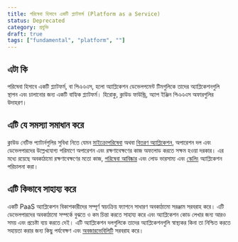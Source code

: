 ```yaml
---
title: পরিষেবা হিসাবে একটি প্ল্যাটফর্ম (Platform as a Service)
status: Deprecated
category: প্রযুক্তি
draft: true
tags: ["fundamental", "platform", ""]
---
```


## এটা কি

পরিষেবা হিসাবে একটি প্ল্যাটফর্ম, বা পিএএএস, হলো অ্যাপ্লিকেশন ডেভেলপমেন্ট টিমগুলিকে তাদের অ্যাপ্লিকেশনগুলি স্থাপন এবং চালানোর জন্য একটি বাহ্যিক প্ল্যাটফর্ম। 
হিরোকু, ক্লাউড ফাউন্ড্রি, অ্যাপ ইঞ্জিন পিএএএস অফারগুলির উদাহরণ।

## এটি যে সমস্যা সমাধান করে

ক্লাউড নেটিভ প্যাটার্নগুলির সুবিধা নিতে যেমন [মাইক্রোপরিষেবা](/bn/microservices-architecture/) অথবা [বিতরণ অ্যাপ্লিকেশন](/bn/distributed-apps/), 
অপারেশন দল এবং ডেভেলপারদের উল্লেখযোগ্য পরিমাণে অপারেশন এবং রক্ষণাবেক্ষণের কাজ অফলোড করতে সক্ষম হওয়া দরকার।
এর মধ্যে রয়েছে অবকাঠামো রক্ষণাবেক্ষণের মতো কাজ, 
[পরিষেবা আবিষ্কার](/bn/service-discovery/) এবং লোড ভারসাম্য এবং [স্কেলিং](/bn/scalability/) অ্যাপ্লিকেশন পরিচালনা করা।

## এটি কিভাবে সাহায্য করে

একটি PaaS অ্যাপ্লিকেশন বিকাশকারীদের সম্পূর্ণ স্বয়ংক্রিয় ফ্যাশনে সাধারণ অবকাঠামো সরঞ্জাম সরবরাহ করে। 
এটি ডেভেলপারদের অবকাঠামো সম্পর্কে বুঝতে ও কম চিন্তা করতে সাহায্য করে এবং অ্যাপ্লিকেশন কোড লেখার জন্য আরও সময় এবং প্রচেষ্টা ব্যয় করতে দেই।
এটি অ্যাপ্লিকেশন দলগুলিকে তাদের অ্যাপ্লিকেশনগুলি স্বাস্থ্যকর কিনা তা নিশ্চিত করতে সহায়তা করার জন্য কিছু পর্যবেক্ষণ এবং [অবজারভেবিলিটি](/bn/observability/) সরবরাহ করে।
